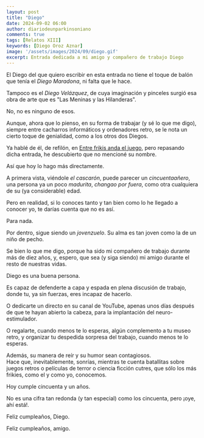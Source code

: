 ```yaml
---
layout: post
title: "Diego"
date: 2024-09-02 06:00
author: diariodeunparkinsoniano
comments: true
tags: [Relatos XIII] 
keywords: [Diego Oroz Aznar]
image: '/assets/images/2024/09/diego.gif'
excerpt: Entrada dedicada a mi amigo y compañero de trabajo Diego
---
```

El Diego del que quiero escribir en esta entrada no tiene el toque de balón que tenía el *Diego Maradona*, ni falta que le hace.

Tampoco es el *Diego Velázquez*, de cuya imaginación y pinceles surgió esa obra de arte que es "Las Meninas y las Hilanderas".

No, no es ninguno de esos.

Aunque, ahora que lo pienso, en su forma de trabajar (y sé lo que me digo), siempre entre cacharros informáticos y ordenadores retro, se le nota un cierto toque de genialidad, como a los otros dos Diegos.

Ya hablé de él, de refilón, en [Entre frikis anda el juego](/post/2017/09/01/entre-frikis-anda-el-juego), pero repasando dicha entrada, he descubierto que no mencioné su nombre.

Así que hoy lo hago más directamente.

A primera vista, viéndole *el cascarón*, puede parecer un *cincuentaañero*, una persona ya un poco *madurita*, *changao por fuera*, como otra cualquiera de su (ya considerable) edad.  

Pero en realidad, si lo conoces tanto y tan bien como lo he llegado a conocer yo, te darías cuenta que no es así.

Para nada.

Por dentro, sigue siendo un *jovenzuelo*. Su alma es tan joven como la de un niño de pecho.

Se bien lo que me digo, porque ha sido mi compañero de trabajo durante más de diez años, y, espero, que sea (y siga siendo) mi amigo durante el resto de nuestras vidas.

Diego es una buena persona.  

Es capaz de defenderte a capa y espada en plena discusión de trabajo, donde tu, ya sin fuerzas, eres incapaz de hacerlo.  

O dedicarte un directo en su canal de YouTube, apenas unos días después de que te hayan abierto la cabeza, para la implantación del neuro-estimulador.  

O regalarte, cuando menos te lo esperas, algún complemento a tu museo retro, y organizar tu despedida sorpresa del trabajo, cuando menos te lo esperas.

Además, su manera de reír y su humor sean contagiosos.  
Hace que, inevitablemente, sonrías, mientras te cuenta batallitas sobre juegos retros o películas de terror o ciencia ficción cutres, que sólo los más frikies, como el y como yo, conocemos.

Hoy cumple cincuenta y un años.

No es una cifra tan redonda (y tan especial) como los cincuenta, pero ¡oye, ahí está!.

Feliz cumpleaños, Diego.

Feliz cumpleaños, amigo.

